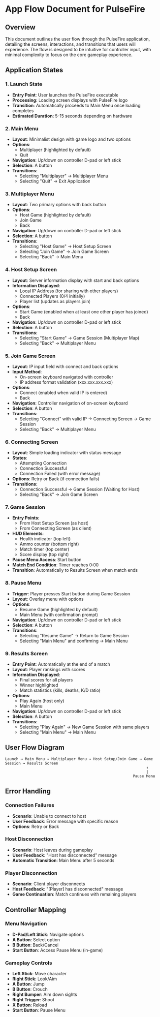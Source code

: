 # App Flow Document for PulseFire

## Overview
This document outlines the user flow through the PulseFire application, detailing the screens, interactions, and transitions that users will experience. The flow is designed to be intuitive for controller input, with minimal complexity to focus on the core gameplay experience.

## Application States

### 1. Launch State
- **Entry Point**: User launches the PulseFire executable
- **Processing**: Loading screen displays with PulseFire logo
- **Transition**: Automatically proceeds to Main Menu once loading completes
- **Estimated Duration**: 5-15 seconds depending on hardware

### 2. Main Menu
- **Layout**: Minimalist design with game logo and two options
- **Options**:
  - Multiplayer (highlighted by default)
  - Quit
- **Navigation**: Up/down on controller D-pad or left stick
- **Selection**: A button
- **Transitions**:
  - Selecting "Multiplayer" → Multiplayer Menu
  - Selecting "Quit" → Exit Application

### 3. Multiplayer Menu
- **Layout**: Two primary options with back button
- **Options**:
  - Host Game (highlighted by default)
  - Join Game
  - Back
- **Navigation**: Up/down on controller D-pad or left stick
- **Selection**: A button
- **Transitions**:
  - Selecting "Host Game" → Host Setup Screen
  - Selecting "Join Game" → Join Game Screen
  - Selecting "Back" → Main Menu

### 4. Host Setup Screen
- **Layout**: Server information display with start and back options
- **Information Displayed**:
  - Local IP Address (for sharing with other players)
  - Connected Players (0/4 initially)
  - Player list (updates as players join)
- **Options**:
  - Start Game (enabled when at least one other player has joined)
  - Back
- **Navigation**: Up/down on controller D-pad or left stick
- **Selection**: A button
- **Transitions**:
  - Selecting "Start Game" → Game Session (Multiplayer Map)
  - Selecting "Back" → Multiplayer Menu

### 5. Join Game Screen
- **Layout**: IP input field with connect and back options
- **Input Method**:
  - On-screen keyboard navigated with controller
  - IP address format validation (xxx.xxx.xxx.xxx)
- **Options**:
  - Connect (enabled when valid IP is entered)
  - Back
- **Navigation**: Controller navigation of on-screen keyboard
- **Selection**: A button
- **Transitions**:
  - Selecting "Connect" with valid IP → Connecting Screen → Game Session
  - Selecting "Back" → Multiplayer Menu

### 6. Connecting Screen
- **Layout**: Simple loading indicator with status message
- **States**:
  - Attempting Connection
  - Connection Successful
  - Connection Failed (with error message)
- **Options**: Retry or Back (if connection fails)
- **Transitions**:
  - Connection Successful → Game Session (Waiting for Host)
  - Selecting "Back" → Join Game Screen

### 7. Game Session
- **Entry Points**:
  - From Host Setup Screen (as host)
  - From Connecting Screen (as client)
- **HUD Elements**:
  - Health indicator (top left)
  - Ammo counter (bottom right)
  - Match timer (top center)
  - Score display (top right)
- **Pause Menu Access**: Start button
- **Match End Condition**: Timer reaches 0:00
- **Transition**: Automatically to Results Screen when match ends

### 8. Pause Menu
- **Trigger**: Player presses Start button during Game Session
- **Layout**: Overlay menu with options
- **Options**:
  - Resume Game (highlighted by default)
  - Main Menu (with confirmation prompt)
- **Navigation**: Up/down on controller D-pad or left stick
- **Selection**: A button
- **Transitions**:
  - Selecting "Resume Game" → Return to Game Session
  - Selecting "Main Menu" and confirming → Main Menu

### 9. Results Screen
- **Entry Point**: Automatically at the end of a match
- **Layout**: Player rankings with scores
- **Information Displayed**:
  - Final scores for all players
  - Winner highlighted
  - Match statistics (kills, deaths, K/D ratio)
- **Options**:
  - Play Again (host only)
  - Main Menu
- **Navigation**: Up/down on controller D-pad or left stick
- **Selection**: A button
- **Transitions**:
  - Selecting "Play Again" → New Game Session with same players
  - Selecting "Main Menu" → Main Menu

## User Flow Diagram
```
Launch → Main Menu → Multiplayer Menu → Host Setup/Join Game → Game Session → Results Screen
                                                                ↑
                                                                |
                                                          Pause Menu
```

## Error Handling

### Connection Failures
- **Scenario**: Unable to connect to host
- **User Feedback**: Error message with specific reason
- **Options**: Retry or Back

### Host Disconnection
- **Scenario**: Host leaves during gameplay
- **User Feedback**: "Host has disconnected" message
- **Automatic Transition**: Main Menu after 5 seconds

### Player Disconnection
- **Scenario**: Client player disconnects
- **Host Feedback**: "[Player] has disconnected" message
- **Game Continuation**: Match continues with remaining players

## Controller Mapping

### Menu Navigation
- **D-Pad/Left Stick**: Navigate options
- **A Button**: Select option
- **B Button**: Back/Cancel
- **Start Button**: Access Pause Menu (in-game)

### Gameplay Controls
- **Left Stick**: Move character
- **Right Stick**: Look/Aim
- **A Button**: Jump
- **B Button**: Crouch
- **Right Bumper**: Aim down sights
- **Right Trigger**: Shoot
- **X Button**: Reload
- **Start Button**: Pause Menu